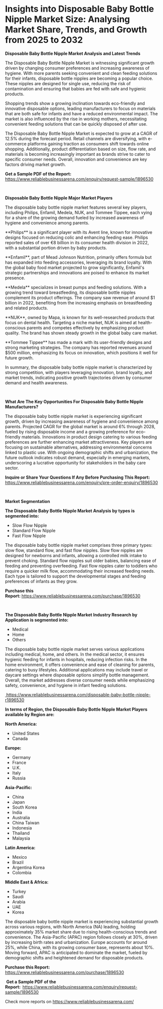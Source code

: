 <p><h1>Insights into Disposable Baby Bottle Nipple Market Size: Analysing Market Share, Trends, and Growth from 2025 to 2032</h1></p><p><strong>Disposable Baby Bottle Nipple Market Analysis and Latest Trends</strong></p>
<p><p>The Disposable Baby Bottle Nipple Market is witnessing significant growth driven by changing consumer preferences and increasing awareness of hygiene. With more parents seeking convenient and clean feeding solutions for their infants, disposable bottle nipples are becoming a popular choice. These nipples are designed for single use, reducing the risk of contamination and ensuring that babies are fed with safe and hygienic products.</p><p>Shopping trends show a growing inclination towards eco-friendly and innovative disposable options, leading manufacturers to focus on materials that are both safe for infants and have a reduced environmental impact. The market is also influenced by the rise in working mothers, necessitating convenient feeding solutions that can be quickly disposed of after use.</p><p>The Disposable Baby Bottle Nipple Market is expected to grow at a CAGR of 12.5% during the forecast period. Retail channels are diversifying, with e-commerce platforms gaining traction as consumers shift towards online shopping. Additionally, product differentiation based on size, flow rate, and materials is becoming increasingly important as brands strive to cater to specific consumer needs. Overall, innovation and convenience are key factors driving market growth.</p></p>
<p><strong>Get a Sample PDF of the Report:&nbsp;</strong> <a href="https://www.reliablebusinessarena.com/enquiry/request-sample/1896530?utm_campaign=2639&utm_medium=2&utm_source=Github&utm_content=ia&utm_term=06042025&utm_id=disposable-baby-bottle-nipple">https://www.reliablebusinessarena.com/enquiry/request-sample/1896530</a></p>
<p>&nbsp;</p>
<p><strong>Disposable Baby Bottle Nipple Major Market Players</strong></p>
<p><p>The disposable baby bottle nipple market features several key players, including Philips, Enfamil, Medela, NUK, and Tommee Tippee, each vying for a share of the growing demand fueled by increased awareness of hygiene and convenience among parents.</p><p>**Philips** is a significant player with its Avent line, known for innovative designs focused on reducing colic and enhancing feeding ease. Philips reported sales of over €8 billion in its consumer health division in 2022, with a substantial portion driven by baby products.</p><p>**Enfamil**, part of Mead Johnson Nutrition, primarily offers formula but has expanded into feeding accessories, leveraging its brand loyalty. With the global baby food market projected to grow significantly, Enfamil's strategic partnerships and innovations are poised to enhance its market presence.</p><p>**Medela** specializes in breast pumps and feeding solutions. With a growing trend toward breastfeeding, its disposable bottle nipples complement its product offerings. The company saw revenue of around $1 billion in 2022, benefiting from the increasing emphasis on breastfeeding and related products.</p><p>**NUK**, owned by Mapa, is known for its well-researched products that focus on dental health. Targeting a niche market, NUK is aimed at health-conscious parents and competes effectively by emphasizing product quality. The brand has shown steady growth in the global baby care market.</p><p>**Tommee Tippee** has made a mark with its user-friendly designs and strong marketing strategies. The company has reported revenues around $500 million, emphasizing its focus on innovation, which positions it well for future growth.</p><p>In summary, the disposable baby bottle nipple market is characterized by strong competition, with players leveraging innovation, brand loyalty, and market trends, indicating positive growth trajectories driven by consumer demand and health awareness.</p></p>
<p>&nbsp;</p>
<p><strong>What Are The Key Opportunities For Disposable Baby Bottle Nipple Manufacturers?</strong></p>
<p><p>The disposable baby bottle nipple market is experiencing significant growth, driven by increasing awareness of hygiene and convenience among parents. Projected CAGR for the global market is around 6% through 2028, fueled by rising disposable income and a growing preference for eco-friendly materials. Innovations in product design catering to various feeding preferences are further enhancing market attractiveness. Key players are focusing on sustainable alternatives, addressing environmental concerns linked to plastic use. With ongoing demographic shifts and urbanization, the future outlook indicates robust demand, especially in emerging markets, underscoring a lucrative opportunity for stakeholders in the baby care sector.</p></p>
<p><strong>Inquire or Share Your Questions If Any Before Purchasing This Report:</strong> <a href="https://www.reliablebusinessarena.com/enquiry/pre-order-enquiry/1896530?utm_campaign=2639&utm_medium=2&utm_source=Github&utm_content=ia&utm_term=06042025&utm_id=disposable-baby-bottle-nipple">https://www.reliablebusinessarena.com/enquiry/pre-order-enquiry/1896530</a></p>
<p>&nbsp;</p>
<p><strong>Market Segmentation</strong></p>
<p><strong>The Disposable Baby Bottle Nipple Market Analysis by types is segmented into:</strong></p>
<p><ul><li>Slow Flow Nipple</li><li>Standard Flow Nipple</li><li>Fast Flow Nipple</li></ul></p>
<p><p>The disposable baby bottle nipple market comprises three primary types: slow flow, standard flow, and fast flow nipples. Slow flow nipples are designed for newborns and infants, allowing a controlled milk intake to prevent choking. Standard flow nipples suit older babies, balancing ease of feeding and preventing overfeeding. Fast flow nipples cater to toddlers who require a quicker milk flow, accommodating their increased feeding needs. Each type is tailored to support the developmental stages and feeding preferences of infants as they grow.</p></p>
<p><strong>Purchase this Report:&nbsp;</strong><a href="https://www.reliablebusinessarena.com/purchase/1896530?utm_campaign=2639&utm_medium=2&utm_source=Github&utm_content=ia&utm_term=06042025&utm_id=disposable-baby-bottle-nipple">https://www.reliablebusinessarena.com/purchase/1896530</a></p>
<p>&nbsp;</p>
<p><strong>The Disposable Baby Bottle Nipple Market Industry Research by Application is segmented into:</strong></p>
<p><ul><li>Medical</li><li>Home</li><li>Others</li></ul></p>
<p><p>The disposable baby bottle nipple market serves various applications including medical, home, and others. In the medical sector, it ensures hygienic feeding for infants in hospitals, reducing infection risks. In the home environment, it offers convenience and ease of cleaning for parents, catering to busy lifestyles. Additional applications may include travel or daycare settings where disposable options simplify bottle management. Overall, the market addresses diverse consumer needs while emphasizing safety, convenience, and hygiene in infant feeding solutions.</p></p>
<p><a href="https://www.reliablebusinessarena.com/disposable-baby-bottle-nipple-r1896530?utm_campaign=2639&utm_medium=2&utm_source=Github&utm_content=ia&utm_term=06042025&utm_id=disposable-baby-bottle-nipple">&nbsp;https://www.reliablebusinessarena.com/disposable-baby-bottle-nipple-r1896530</a></p>
<p><strong>In terms of Region, the Disposable Baby Bottle Nipple Market Players available by Region are:</strong></p>
<p>
    <p> <strong> North America: </strong>
        <ul>
            <li>United States</li>
            <li>Canada</li>
        </ul>
        </p> 
    <p> <strong> Europe: </strong>
        <ul>
            <li>Germany</li>
            <li>France</li>
            <li>U.K.</li>
            <li>Italy</li>
            <li>Russia</li>
        </ul>
        </p> 
    <p> <strong> Asia-Pacific: </strong>
        <ul>
            <li>China</li>
            <li>Japan</li>
            <li>South Korea</li>
            <li>India</li>
            <li>Australia</li>
            <li>China Taiwan</li>
            <li>Indonesia</li>
            <li>Thailand</li>
            <li>Malaysia</li>
        </ul>
        </p> 
    <p> <strong> Latin America: </strong>
        <ul>
            <li>Mexico</li>
            <li>Brazil</li>
            <li>Argentina Korea</li>
            <li>Colombia</li>
        </ul>
        </p> 
    <p> <strong> Middle East & Africa: </strong>
        <ul>
            <li>Turkey</li>
            <li>Saudi</li>
            <li>Arabia</li>
            <li>UAE</li>
            <li>Korea</li>
        </ul>
    </p>
    </p>
<p><p>The disposable baby bottle nipple market is experiencing substantial growth across various regions, with North America (NA) leading, holding approximately 35% market share due to rising health-conscious trends and convenience. The Asia-Pacific (APAC) region follows closely at 30%, driven by increasing birth rates and urbanization. Europe accounts for around 25%, while China, with its growing consumer base, represents about 10%. Moving forward, APAC is anticipated to dominate the market, fueled by demographic shifts and heightened demand for disposable products.</p></p>
<p><strong>Purchase this Report: </strong><a href="https://www.reliablebusinessarena.com/purchase/1896530?utm_campaign=2639&utm_medium=2&utm_source=Github&utm_content=ia&utm_term=06042025&utm_id=disposable-baby-bottle-nipple">https://www.reliablebusinessarena.com/purchase/1896530</a></p>
<p>&nbsp;<strong>Get a Sample PDF of the Report:&nbsp;&nbsp;</strong><a href="https://www.reliablebusinessarena.com/enquiry/request-sample/1896530?utm_campaign=2639&utm_medium=2&utm_source=Github&utm_content=ia&utm_term=06042025&utm_id=disposable-baby-bottle-nipple">https://www.reliablebusinessarena.com/enquiry/request-sample/1896530</a></p>
<p><strong></strong></p>
<p>Check more reports on <a href="https://www.reliablebusinessarena.com/?utm_campaign=2639&utm_medium=2&utm_source=Github&utm_content=ia&utm_term=06042025&utm_id=disposable-baby-bottle-nipple">https://www.reliablebusinessarena.com/</a></p>